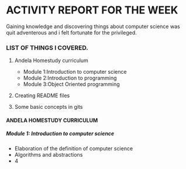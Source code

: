 # **ACTIVITY REPORT FOR THE WEEK**

Gaining knowledge and discovering things about computer science was quit adventerous and i felt fortunate for the privileged.
### LIST OF THINGS I COVERED.
1. Andela Homestudy curriculum

   * Module 1:Introduction to computer science
   * Module 2:Introduction to programming
   * Module 3:Object Oriented programming
   

2. Creating README files

3. Some basic concepts in gits 



#### **ANDELA HOMESTUDY CURRICULUM**

##### Module 1: Introduction to computer science
* Elaboration of the definition of computer science
* Algorithms and abstractions
* 4
